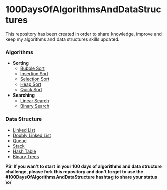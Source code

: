 # 100DaysOfAlgorithmsAndDataStructures
This repository has been created in order to share knowledge, improve and keep my algorithms and data structures skills updated.

### Algorithms

- **Sorting**
  - [Bubble Sort](./algorithms/sorting/bubble-sort)
  - [Insertion Sort](./algorithms/sorting/insertion-sort)
  - [Selection Sort](./algorithms/sorting/selection-sort)
  - [Heap Sort](./algorithms/sorting/heap-sort)
  - [Quick Sort](./algorithms/sorting/quick-sort)
- **Searching**
  - [Linear Search](./algorithms/search/linear-search)
  - [Binary Search  ](./algorithms/search/binary-search)


### Data Structure

  - [Linked List](./data-structures/linked-list)
  - [Doubly Linked List](./data-structures/doubly-linked-list)
  - [Queue](./data-structures/queue)
  - [Stack](./data-structures/stack)
  - [Hash Table](./data-structures/hash-table)
  - [Binary Trees](./data-structures/binary-tree)

**__PS: If you wan't to start in your 100 days of algorithms and data structure challenge, please fork this repository and don't forget to use the #100DaysOfAlgorithmsAndDataStructure hashtag to share your status 
\o/__**
